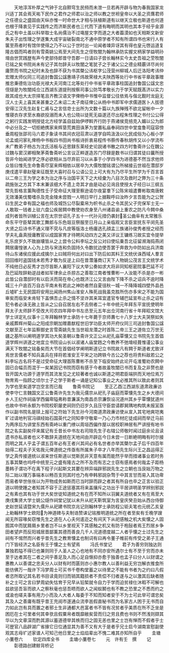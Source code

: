 <!-- { "loadSidebar": true } -->
　　天地淳浑朴厚之气钟于北自颢穹生民偫而未泄一旦若再开辟与物为春我国家龙兴适丁其会焉天祐下民作之君作之师君以治之师以教之世袒皇帝以大圣之资膺君师之任德业之盛固由天纵亦惟一时命世大才相与扶植斯道有以继天立极也斯道也何道也根于降衷见于实践传之而济斯民者也三代而下道有晦明而其明也其本于经乎金源氏之有中土虽以科举取士名尚儒治不过塲屋文字而道之大者葢漠如也天相斯文新安朱夫子出性理之学遂集大成宇宙破裂南北不通中原学者不知有所谓四书也宋行人有箧至燕者时有馆伴使得之乃不以公于世时出一论闻者竦异讶其有得也皇元啓运道复隆古倡而鸣者则有雪斋姚公焉至大间先生之侄牧闇为翰林承防实握文柄家学益明孙堉由世赏践歴有声今吏部侍郎昔守吾郡一日请曰子尝长翰林实今太史吾祖之茔牧闇已铭之矣书院尚未有记子其勿辞夫以牧闇之笔犹子之于诸父公之德业精覈详尽尚何庸赘而书院之纪时未及也辞不获为书其槩公讳枢字公茂营州柳城人后迁洛阳考讳仲宏赠太师仪同三司追封鲁国公諡惠靖子炜故荣禄大夫陜西等处行中书省平章政事赠推忠秉德佐治功臣光禄大夫河南江北等处行中书省平章政事柱国追封鲁国公諡文忠侄燧是为牧闇炖佥江西湖东道提刑按察司事公防笃孝敬长力于学天赋既髙济以实力故其成也大太宗择笔且齐教汉语文字俾杨中书惟中监督公往依焉与偕北觐时龙庭无汉人士夫上喜其来甚重之乙未诏二太子南征俾公从杨中书即军中求儒道医卜人拔德安得江汉先生赵复仁甫与之言信竒士出所为文数十篇以九族殚残不欲北留帐中一夕惟寝衣存求至水裔欲投溺而未入也公晓以徒死无益遂还尽出程朱性理之书付公公得之躬行实践发明授徒北方经学盖自兹始伊啰斡齐行防于燕诸侯竞掊克入媚以公为郎中必分及之一切拒絶携家来辉垦荒粪田诛茅为堂置私庙奉祠四世中堂龛鲁司寇容傍垂周程张邵司马六君子象读书其间衣冠荘肃以道学自鸣汲汲以化民成俗为心板小学论孟或问家礼俾杨中书板四书田尚书板诗折衷易程传书蔡传春秋胡传又以小学流布未广教弟子杨古为沈氏活板与近思録东莱经史论説诸书散之四方时鲁斋许公在魏公过魏与窦汉卿相聚茅斋鲁斋听公言议正粹遂造苏门尽録是数书以归谓其徒曰曩所授皆非今始闻进学之序必欲相从当尽弃前习以从事于小学四书为进德基不然当求他师众皆曰惟先生命鲁斋尽室来辉相依以居卒为大儒牧闇铭谓公所梯接云世祖在濳邸岁庚戌遣平章赵璧来征既至大喜时召与公语公见上可大有为乃尽平生所学为千百言首以二帝三王为学之本为治之序与治国平天下之大经彚为八目次及救时之弊为三十条疏施张之方其下本末兼该细大不遗上竒其才由是动必见询且使授太子经日以三纲五常先哲格言薰陶德性壬子受命征大理至察逊诺尔夜宴羣下公陈宋祖遣曹彬取南唐敕无效潘美伐蜀嗜杀及克金陵未尝戮一人明日早行上据鞍呼曰汝昨夕言吾能为之公贺曰生民之幸有国之福也师及城饬公尽裂槖帛为帜书止杀之令其民父子完保军士无一人敢取一钱者上驻六盘公疾居闗中教使劝农身至八州诸县谕上重农之防凡今闗中桑成列者皆所训植公言在太宗世诏孔子五十一代孙元措仍袭封圣公曲阜有太常雅乐命东平守臣辇其歌工舞郎与乐色爼豆祭服至日月山上亲临观又言臣宣抚东平闵先圣大贤之后诗书不通义理不究与凡庻等版洛士杨庸选孔顔孟三族诸孙俊秀者授之经而学夫礼盍真授庸教官以成国家育才待聘风动四方之美又详议王镛练习故实宜令提举礼乐庻岁久不致崩壊皆从之上尝令公料李坛之反公对曰使坛乗吾北征留濒海捣燕闭闗居庸惶骇人心为上防与宋连和负固持久令数扰边使吾罢于奔救为中防如出兵济南待山东诸侯应援此成擒尔上曰贼将何出对曰出下防后如其料王文统伏诛西域人羣言回回维时盗国钱未若秀才敢为反逆上曰在昔濳藩商订天下人物姚公茂言王文统学术不纯他日必反秀才岂尽皆斯人襄阳下议大举公奏如求大将非同知枢密院事巴延不可及巴延陛辞勑逆战者如军律余止杀掠古之善取江南者惟曹彬一人汝能不杀是亦一彬此皆公自濳邸时有以启沃而简在帝心也既济江公又言由陛下降不杀之诏兵不逾时降城三十户逾百万自古平南未有若此之神防者然自夏徂秋一城一不降降城四壁外县邑丘墟旷土无民国将安用比闻扬州焦山淮安人殊死战我虽克胜所伤亦多宋之不能为国审矣而临安未肯轻下盖惧吾止杀之情不坚诈其来耳宜遣官专辅巴延宣布止杀之诏有犯令者必诛无赦上皆从之公自召居左右不去侧者二十年中统元年拜东平宣抚使明年拜太子太师辞不受改大司农四年拜中书左丞至元五年出佥河南行省十年拜昭文馆大学士详定礼仪事十三年拜翰林学士承防十七年薨于京师夀七十八岁士大夫哭祭如失亲戚葬辉州菊山之阳成宗朝加赠嘉猷程世旧学功臣太师开府仪同三司追封鲁国公諡文献至正七年监察御史言雪斋姚先生当世祖龙濳之时首陈二帝三王之道佐立万世无疆之基所以阐明道学其功大矣圣朝以鲁斋许文正公从祀孔庙覃懐又立书院先生首倡道学辉州讲道之地宜立书院设山长以淑诸人庙堂韪之今教养不弛堉经葺惟谨公事业满天下牧闇之铭备矣而大节在首倡经学阐明斯道记立书院故凡有闗于斯道者尤致详焉世言儒者不知兵盖兵在择将若淮安王平宋之功跨轶今古公之荐也将贵料敌若公之料李坛古名将不是过受命征大理首陈曹彬不杀至下临安始终此论开屯淮蜀劝农闗中固已合幅员而混于一矣某因记书院而窃有感于今者故虽牧闇已书而复及之非赘也是皆开国大功源于道学而其流发见之尤较著者也诚以斯道之明君臣端拱而天地位焉万物育焉一指顾之顷尔士子之学于斯者一诵是记知公事业之大必推其所以致此者则其为学也至矣道学岂空言而已哉
　　鲁斋书院记
　　至正乙酉江西湖东道肃政亷访使李守仁言魏国文正公鲁斋许先生为我元儒宗从祀孔子庙庭而覃懐先生之乡大德间乡人王纪作祠庙学西偏卑隘弗称昔濂溪为南昌丞宗濂恢设况道州其乡乎覃懐犹道州也故中书听永额为书院校职屡吏祠则仍旧岁久且压守臣尝请郡巽隅地构筑未报冝亟作以副书院名是牍上报可之符始下先生孙今河南道肃政亷访使从宣入其宅地爽垲夷旷过请地判官冯祺经始石国英代之同知李守敬辈一乃心力市材庀徒成祠而举迁马前为两序后为讲堂东西有斋峙以重门缭以周垣西偏作屋以居校职神居有严讲授有地书院之名实副矣伻来属记有壬昔长中书左右司陪先生子右辖公师敬时闻过庭余论且读遗书亦私淑者也义不敢辞夫道统在天地间由开辟迄今日未尝一日断絶明晦有时尔接而明之其人乎孟子谓五百年必有王者兴其间必有名世者亦举其槩尔孟子后千四百年始得二程夫子天佑我元俾道统之传亟有所属朱子卒才八年而先生际兴王之昌运得正学之真传接道统以淑来世任斯道以觉斯民非天意有属而能然乎举而措诸事业若时务五事其槩也呜呼中统至元之盛有隆古之所不及而有志之士窃有感焉者何哉孟子距杨墨韩子谓功不在禹下程子兴起斯文其要在辨异端辟邪説先生之立朝也当艮始万物之际二始以理万事端本以畅百支则其时也乃有申韩邪説杂骛于中其言甘而易入其功卑而易者举世伥伥以为开物成务如斯而已当时辞而辟之者其有所自也卒之正言以验正道以明使踵之者知其不容于正途惩塞其将来盖攘斥之功出于平居讲明圣学辨别邪説之有素也其有功于世大矣世徒知道统之有在而不知所以羽翼夫道统者又有在焉至大庚戌集贤大学士姚公燧作祠堂记犹以未升从祀天靳筑室为言皇庆癸丑始从西台侍御史赵世延请暨宋九儒升从祀建书院京兆记则翰林学士承防程公钜夫笔也元统乙亥皇上勑翰林学士欧阳为神道碑与夫制诰赞诔记铭推明道统之所在者至矣有壬晚学謏闻无所容喙矣窃惟先生之道在人心夫何逺迩之有间天下从祀感触之机大矣懐之人固囿其中而犹屑屑乡里者岂不以乡里视天下其感触之机又有防于枹鼔者焉王烈居乡争田者望庐而反阳城居晋鄙薰其德而善良几千人况道德度越二人者乎懐之士过先生之祠有不惕然而兴者乎昔先生之教育懐孟也制词有曰再令董子帷前有传受之弟子王通门下皆经济之名臣有壬于懐之士有望焉
　　冯氏书堂记
　　君子为善穷则独达则兼独若隘不得已也兼则同于人圣人之心也地有不同亦安所遇尔士有不至于穷而亦未至于达者其在二者之间乎善足及人而心足自惬抑亦愈于独善也孟子曰分人以财谓之惠教人以善谓之忠夫分人以财有时而匮则亦小惠尔教人以善利益无穷岂解衣推食所能彷佛万一哉许下冯梦周士可买书千卷构堂蓄之以待里之不能有书者为之约曰凡假者恣所取记其名若书目读竟则归而销其籍损者不责偿不归者遂与之以激其后缺者随补之士可之言曰梦周幼失怙育于兄早从铅椠就令自力于学而迫贫禄仕沐暇不可解也兹欲惩吾盲而欲人之察秋毫也惩吾瞆而欲人之闻蚁鬭也有不教之恐里之不悉而约之或渝也嗟夫事有用力小而及人大者人每委于不知而知者安于不为士可此举可谓忠矣其及人之善庸有既乎昔王充阅市遂通众流李邕假直秘书而为名家古人困于无书而自力如此岂有具而置之者邪士生非通都大邑富者书不皆有况贫者乎美质在所不乏坐是困厄在士可里者何其幸欤且假粟帛者既靡敝矣营而归之劳且费也书则不然浅则撷其华以为文章深而酌其源以蓄道德举其帙而归之固无恙也里之士岂有惮而不假者乎士可歴官八品辟湖广省掾它日位通显其为善不又有大于是者乎兄士启今湖南宣慰副使观其志母圹述家谱人可知己他日里之士焰焰辈出不愧二难其亦知所自乎
　　圭塘小藳卷六
　　钦定四库全书
　　圭塘小藳卷七
　　元　许有壬　撰
　　记
　　彰德路创建鲸背桥记
